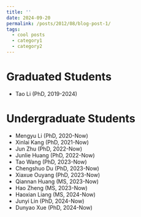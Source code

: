 ```yaml
---
title: ''
date: 2024-09-20
permalink: /posts/2012/08/blog-post-1/
tags:
  - cool posts
  - category1
  - category2
---
```



Graduated Students
=====

- Tao Li (PhD, 2019-2024)

Undergraduate Students
=====

- Mengyu Li (PhD, 2020-Now)
- Xinlai Kang (PhD, 2021-Now)
- Jun Zhu (PhD, 2022-Now)
- Junlie Huang (PhD, 2022-Now)
- Tao Wang (PhD, 2023-Now)
- Chengshuo Du (PhD, 2023-Now)
- Xiaxue Ouyang (PhD, 2023-Now)
- Qiannan Huang (MS, 2023-Now)
- Hao Zheng (MS, 2023-Now)
- Haoxian Liang (MS, 2024-Now)
- Junyi Lin (PhD, 2024-Now)
- Dunyao Xue (PhD, 2024-Now)
